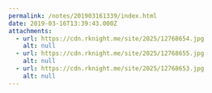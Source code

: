 ```yaml
---
permalink: /notes/201903161339/index.html
date: 2019-03-16T13:39:43.000Z
attachments:
  - url: https://cdn.rknight.me/site/2025/12768654.jpg
    alt: null
  - url: https://cdn.rknight.me/site/2025/12768655.jpg
    alt: null
  - url: https://cdn.rknight.me/site/2025/12768653.jpg
    alt: null
---
```




